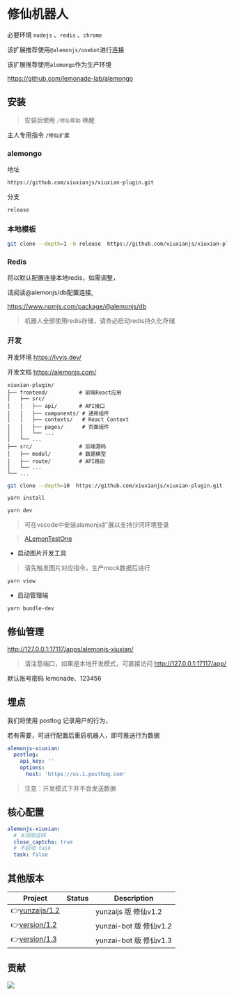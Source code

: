 # 修仙机器人

必要环境 `nodejs` 、`redis` 、`chrome`

该扩展推荐使用`@alemonjs/onebot`进行连接

该扩展推荐使用`alemongo`作为生产环境

https://github.com/lemonade-lab/alemongo

## 安装

> 安装后使用 `/修仙帮助` 唤醒

主人专用指令 `/修仙扩展`

### alemongo

地址

```sh
https://github.com/xiuxianjs/xiuxian-plugin.git
```

分支

```sh
release
```

### 本地模板

```sh
git clone --depth=1 -b release  https://github.com/xiuxianjs/xiuxian-plugin.git ./packages/xiuxian-plugin
```

### Redis

将以默认配置连接本地redis，如需调整，

请阅读@alemonjs/db配置连接,

https://www.npmjs.com/package/@alemonjs/db

> 机器人全部使用redis存储，请务必启动redis持久化存储

### 开发

开发环境 https://lvyjs.dev/

开发文档 https://alemonjs.com/

```
xiuxian-plugin/
├── frontend/          # 前端React应用
│   ├── src/
│   │   ├── api/       # API接口
│   │   ├── components/ # 通用组件
│   │   ├── contexts/   # React Context
│   │   ├── pages/      # 页面组件
│   │   └── ...
│   └── ...
├── src/               # 后端源码
│   ├── model/         # 数据模型
│   ├── route/         # API路由
│   └── ...
└── ...
```

```sh
git clone --depth=10  https://github.com/xiuxianjs/xiuxian-plugin.git
```

```sh
yarn install
```

```sh
yarn dev
```

> 可在vscode中安装alemonjs扩展以支持沙河环境登录

> [ALemonTestOne](https://marketplace.visualstudio.com/items?itemName=lemonadex.alemonjs-testone)

- 启动图片开发工具

> 请先触发图片对应指令，生产mock数据后进行

```sh
yarn view
```

- 启动管理端

```sh
yarn bundle-dev
```

## 修仙管理

http://127.0.0.1:17117/apps/alemonjs-xiuxian/

> 请注意端口，如果是本地开发模式，可直接访问 http://127.0.0.1:17117/app/

默认账号密码 lemonade、123456

## 埋点

我们将使用 postlog 记录用户的行为，

若有需要，可进行配置后重启机器人，即可推送行为数据

```yaml
alemonjs-xiuxian:
  postlog:
    api_key: ''
    options:
      host: 'https://us.i.posthog.com'
```

> 注意：开发模式下并不会发送数据

## 核心配置

```yaml
alemonjs-xiuxian:
  # 关闭验证码
  close_captcha: true
  # 不启动 task
  task: false
```

## 其他版本

| Project          | Status | Description            |
| ---------------- | ------ | ---------------------- |
| 👉[yunzaijs/1.2] |        | yunzaijs 版 修仙v1.2   |
| 👉[version/1.2]  |        | yunzai-bot 版 修仙v1.2 |
| 👉[version/1.3]  |        | yunzai-bot 版 修仙v1.3 |

[yunzaijs/1.2]: https://github.com/xiuxianjs/xiuxian-plugin/tree/yunzaijs/1.2
[version/1.2]: https://github.com/xiuxianjs/xiuxian-plugin/tree/version/1.2
[version/1.3]: https://github.com/xiuxianjs/xiuxian-plugin/tree/version/1.3

## 贡献

<a href="https://github.com/xiuxianjs/xiuxian-plugin/graphs/contributors">
  <img src="https://contrib.rocks/image?repo=xiuxianjs/xiuxian-plugin" />
</a>
